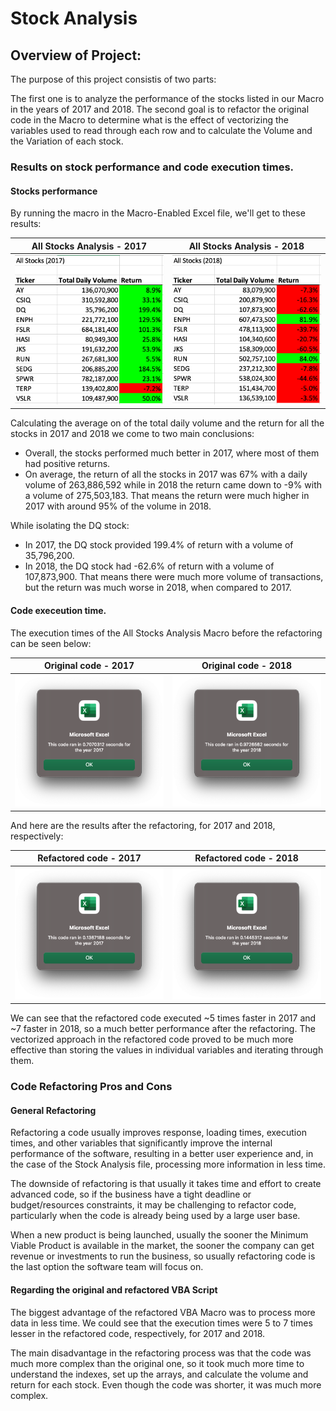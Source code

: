 # Stock Analysis

## Overview of Project: 
The purpose of this project consistis of two parts:

The first one is to analyze the performance of the stocks listed in our Macro in the years of 2017 and 2018. 
The second goal is to refactor the original code in the Macro to determine what is the effect of vectorizing the variables used to read through each row and to calculate the Volume and the Variation of each stock.


### Results on stock performance and code execution times.

#### Stocks performance

By running the macro in the Macro-Enabled Excel file, we'll get to these results:

All Stocks Analysis - 2017      |  All Stocks Analysis - 2018
:-------------------------:|:-------------------------:
![(All Stocks Analysis - 2017)](https://github.com/ericosabino/stock-analysis/blob/main/Resources/2017%20Analysis.png)  |  ![(All Stocks Analysis - 2018)](https://github.com/ericosabino/stock-analysis/blob/main/Resources/2018%20Analysis.png)

Calculating the average on of the total daily volume and the return for all the stocks in 2017 and 2018 we come to two main conclusions:

* Overall, the stocks performed much better in 2017, where most of them had positive returns.
* On average, the return of all the stocks in 2017 was 67% with a daily volume of 263,886,592 while in 2018 the return came down to -9% with a volume of 275,503,183. That means the return were much higher in 2017 with around 95% of the volume in 2018.

While isolating the DQ stock:
* In 2017, the DQ stock provided 199.4% of return with a volume of 35,796,200.
* In 2018, the DQ stock had -62.6% of return with a volume of 107,873,900. That means there were much more volume of transactions, but the return was much worse in 2018, when compared to 2017.

#### Code execeution time.

The execution times of the All Stocks Analysis Macro before the refactoring can be seen below: 

Original code - 2017       |  Original code - 2018
:-------------------------:|:-------------------------:
![2017 All Stocks Analysis Macro Performance](https://github.com/ericosabino/stock-analysis/blob/main/Resources/2017%20Analysis%20Timer.png)  |  ![2018 All Stocks Analysis Macro Performance](https://github.com/ericosabino/stock-analysis/blob/main/Resources/2018%20Analysis%20Timer.png)

And here are the results after the refactoring, for 2017 and 2018, respectively:

Refactored code - 2017       |  Refactored code - 2018
:-------------------------:|:-------------------------:
![2017 All Stocks Analysis Refactored Macro Performance](https://github.com/ericosabino/stock-analysis/blob/main/Resources/2017%20Refactored%20Analysis%20Timer.png)  |  ![2018 All Stocks Analysis Refactored Macro Performance](https://github.com/ericosabino/stock-analysis/blob/main/Resources/2018%20Refactored%20Analysis%20Timer.png)

We can see that the refactored code executed ~5 times faster in 2017 and ~7 faster in 2018, so a much better performance after the refactoring. The vectorized approach in the refactored code proved to be much more effective than storing the values in individual variables and iterating through them.

### Code Refactoring Pros and Cons

#### General Refactoring

Refactoring a code usually improves response, loading times, execution times, and other variables that significantly improve the internal performance of the software, resulting in a better user experience and, in the case of the Stock Analysis file, processing more information in less time.

The downside of refactoring is that usually it takes time and effort to create advanced code, so if the business have a tight deadline or budget/resources constraints, it may be challenging to refactor code, particularly when the code is already being used by a large user base.

When a new product is being launched, usually the sooner the Minimum Viable Product is available in the market, the sooner the company can get revenue or investments to run the business, so usually refactoring code is the last option the software team will focus on.

#### Regarding the original and refactored VBA Script

The biggest advantage of the refactored VBA Macro was to process more data in less time. We could see that the execution times were 5 to 7 times lesser in the refactored code, respectively, for 2017 and 2018. 

The main disadvantage in the refactoring process was that the code was much more complex than the original one, so it took much more time to understand the indexes, set up the arrays, and calculate the volume and return for each stock. Even though the code was shorter, it was much more complex.
